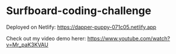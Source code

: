 # Surfboard-coding-challenge
Deployed on Netlify: https://dapper-puppy-071c05.netlify.app

Check out my video demo herer: https://www.youtube.com/watch?v=Mr_paK3KVAU
